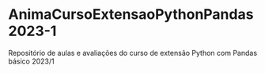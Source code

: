 # AnimaCursoExtensaoPythonPandas2023-1
Repositório de aulas e avaliações do curso de extensão Python com Pandas básico 2023/1
